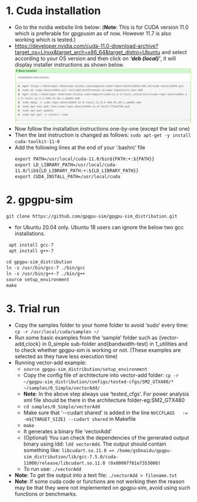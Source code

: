 # 1. Cuda installation #
* Go to the nvidia website link below: (**Note**: This is for CUDA version 11.0 which is preferable for gpgpusim as of now. However 11.7 is also working which is tested.)
* https://developer.nvidia.com/cuda-11.0-download-archive?target_os=Linux&target_arch=x86_64&target_distro=Ubuntu and select according to your OS version and then click on ***‘deb (local)’***, it will display installer instructions as shown below.
![alt text](https://github.com/srinivasgazula/MTP/blob/963b7a67b63b68bd42523541bbf03b9b53a5931d/cuda_installation_guidelines.png) 
* Now follow the installation instructions one-by-one (except the last one)
* Then the last instruction is changed as follows: ```sudo apt-get -y install cuda-toolkit-11-0```
* Add the following lines at the end of your ‘.bashrc’ file
  ```
  export PATH=/usr/local/cuda-11.0/bin${PATH:+:${PATH}}
  export LD_LIBRARY_PATH=/usr/local/cuda-11.0/lib${LD_LIBRARY_PATH:+:${LD_LIBRARY_PATH}}
  export CUDA_INSTALL_PATH=/usr/local/cuda
  ```
# 2. gpgpu-sim #
```
git clone https://github.com/gpgpu-sim/gpgpu-sim_distribution.git
```
* for Ubuntu 20.04 only. Ubuntu 18 users can ignore the below two gcc installations.
 ```
  apt install gcc-7
  apt install g++-7
```
```
cd gpgpu-sim_distribution
ln -s /usr/bin/gcc-7 ./bin/gcc
ln -s /usr/bin/g++-7 ./bin/g++
source setup_environment
make
```
# 3. Trial run #
* Copy the samples folder to your home folder to avoid ‘sudo’ every time: ```cp -r /usr/local/cuda/samples ~/```
* Run some basic examples from the ‘sample’ folder  such as {vector-add,clock} in 0_simple sub-folder and{bandwidth-test} in 1_utilities  and to check whether gpgpu-sim is working or not. (These examples are selected as they have less execution time)
* Running vector-add example:
  * ```source gpgpu-sim_distribution/setup_environment```
  * Copy the config file of architecture into vector-add folder: ```cp -r ~/gpgpu-sim_distribution/configs/tested-cfgs/SM2_GTX480/* ~/samples/0_Simple/vectorAdd/```
  * **Note**: In the above step always use ‘tested_cfgs’. For power analysis xml file should be there in the architecture folder-eg:SM2_GTX480
  * ```cd samples/0_Simple/vectorAdd```
  * Make sure that ‘--cudart shared’ is added in  the line  ```NVCCFLAGS   := -m${TARGET_SIZE} --cudart shared``` in Makefile
  * ```make```
  * It generates a binary file ‘vectorAdd’
  * (Optional) You can check the dependencies of the generated output binary using ldd: ```ldd vectorAdd```. The output should contain something like: ```libcudart.so.11.0 => /home/gsbnaidu/gpgpu-sim_distribution/lib/gcc-7.5.0/cuda-11000/release/libcudart.so.11.0 (0x00007f81e7353000)```
  * To run use: ```./vectorAdd```
* **Note**: To get the output into a text file: ```./vectorAdd > filename.txt```
* **Note**: If some cuda code or functions are not working then the reason may be that they were not implemented on gpgpu-sim, avoid using such functions or benchmarks.


